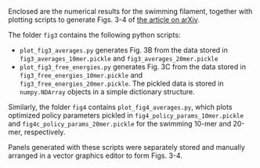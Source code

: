 Enclosed are the numerical results for the swimming filament, together with plotting scripts to generate Figs. 3-4 of [the article on arXiv](http://arxiv.org/abs/2406.01582).

The folder `fig3` contains the following python scripts:
- `plot_fig3_averages.py` generates Fig. 3B from the data stored in `fig3_averages_10mer.pickle` and `fig3_averages_20mer.pickle`
- `plot_fig3_free_energies.py` generates Fig. 3C from the data stored in `fig3_free_energies_10mer.pickle` and `fig3_free_energies_20mer.pickle`.  The pickled data is stored in `numpy.NDArray` objects in a simple dictionary structure.

Similarly, the folder `fig4` contains `plot_fig4_averages.py`, which plots optimized policy parameters pickled in `fig4_policy_params_10mer.pickle` and `fig4c_policy_params_20mer.pickle` for the swimming 10-mer and 20-mer, respectively.

Panels generated with these scripts were separately stored and manually arranged in a vector graphics editor to form Figs. 3-4.
